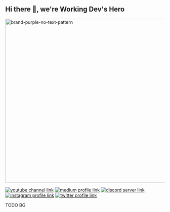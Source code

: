 ## Hi there 👋, we're Working Dev's Hero

<img alt="brand-purple-no-text-pattern" width="520px" src="https://github.com/workingdevshero/.github/assets/2646053/298d2635-14d7-4761-9c3c-aa1fc12fb7e2">

[![youtube channel link](https://img.shields.io/badge/YouTube-FF0000?style=for-the-badge&logo=youtube&logoColor=white)](https://youtube.com/c/workingdevshero)
[![medium profile link](https://img.shields.io/badge/Medium-12100E?style=for-the-badge&logo=medium&logoColor=white)](https://medium.com/@workingdevshero)
[![discord server link](https://img.shields.io/badge/Discord-7289DA?style=for-the-badge&logo=discord&logoColor=white)](https://discord.gg/K4KjjRV5ve)
[![instagram profile link](https://img.shields.io/badge/Instagram-E4405F?style=for-the-badge&logo=instagram&logoColor=white)](https://instagram.com/workingdevshero)
[![twitter profile link](https://img.shields.io/badge/Twitter-1DA1F2?style=for-the-badge&logo=twitter&logoColor=white)](https://twitter.com/workingdevshero)

TODO BG
